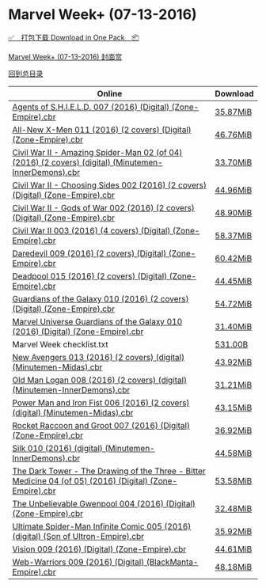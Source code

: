 # Marvel Week+ (07-13-2016)

[✅&emsp;打包下载 Download in One Pack&emsp;📦](https://pan.baidu.com/s/1miQlELa)

[Marvel Week+ (07-13-2016) 封面赏](/https://github.com/alicewish/markdown/blob/master/cover/Marvel-Week-07-13-2016-Covers.md)



[回到总目录](https://github.com/alicewish/markdown/blob/master/Catalogs.md)



Online | Download
--- | ---
[Agents of S.H.I.E.L.D. 007 (2016) (Digital) (Zone-Empire).cbr](https://github.com/alicewish/markdown/blob/master/comic/Agents-of-S-H-I-E-L-D-007-2016-Digital-Zone-Empire-cbr.md) | [35.87MiB](https://pan.baidu.com/s/1miQlELa#list/path=%2FMarvel%20Week%202016%20Q3%2FMarvel%20Week%2B%20%2807-13-2016%29%2F%E3%82%AB%E3%82%AA%E3%82%B3%E3%82%A6%E3%82%AD%E3%82%AD%E3%82%A4%E3%82%BB%E3%82%BF%E3%82%B3%E3%82%A2%E3%82%B5%E3%82%A8%E3%82%AB%E3%82%AB%E3%82%BF%E3%82%BF%E3%82%B5%E3%82%A8%E3%82%A2%E3%82%BD%E3%82%AA%E3%82%BB%E3%82%BF%E3%82%AA%E3%82%B5%E3%82%B7%E3%82%B3%E3%82%A8%E3%82%AA%E3%82%BB%E3%82%A8&parentPath=%2FMarvel%20Week%202016%20Q3)
[All-New X-Men 011 (2016) (2 covers) (Digital) (Zone-Empire).cbr](https://github.com/alicewish/markdown/blob/master/comic/All-New-X-Men-011-2016-2-covers-Digital-Zone-Empire-cbr.md) | [46.76MiB](https://pan.baidu.com/s/1miQlELa#list/path=%2FMarvel%20Week%202016%20Q3%2FMarvel%20Week%2B%20%2807-13-2016%29%2F%E3%82%A4%E3%82%BD%E3%82%A8%E3%82%B3%E3%82%A8%E3%82%AD%E3%82%A8%E3%82%BF%E3%82%BD%E3%82%B5%E3%82%A6%E3%82%B5%E3%82%BD%E3%82%BF%E3%82%B1%E3%82%A8%E3%82%A4%E3%82%BF%E3%82%B5%E3%82%AA%E3%82%A4%E3%82%A6%E3%82%AD%E3%82%B3%E3%82%B1%E3%82%A2%E3%82%A6%E3%82%BB%E3%82%A4%E3%82%BF%E3%82%AB%E3%82%BD&parentPath=%2FMarvel%20Week%202016%20Q3)
[Civil War II - Amazing Spider-Man 02 (of 04) (2016) (2 covers) (digital) (Minutemen-InnerDemons).cbr](https://github.com/alicewish/markdown/blob/master/comic/Civil-War-II-Amazing-Spider-Man-02-of-04-2016-2-covers-digital-Minutemen-InnerDemons-cbr.md) | [33.70MiB](https://pan.baidu.com/s/1miQlELa#list/path=%2FMarvel%20Week%202016%20Q3%2FMarvel%20Week%2B%20%2807-13-2016%29%2F%E3%82%B9%E3%82%B5%E3%82%AB%E3%82%B5%E3%82%A8%E3%82%AA%E3%82%BB%E3%82%BB%E3%82%B7%E3%82%AB%E3%82%B7%E3%82%BF%E3%82%BB%E3%82%A4%E3%82%AA%E3%82%B7%E3%82%AB%E3%82%A8%E3%82%BF%E3%82%A6%E3%82%BF%E3%82%BF%E3%82%B5%E3%82%A8%E3%82%A4%E3%82%B7%E3%82%A6%E3%82%B7%E3%82%B3%E3%82%BF%E3%82%AA%E3%82%BF&parentPath=%2FMarvel%20Week%202016%20Q3)
[Civil War II - Choosing Sides 002 (2016) (2 covers) (Digital) (Zone-Empire).cbr](https://github.com/alicewish/markdown/blob/master/comic/Civil-War-II-Choosing-Sides-002-2016-2-covers-Digital-Zone-Empire-cbr.md) | [44.96MiB](https://pan.baidu.com/s/1miQlELa#list/path=%2FMarvel%20Week%202016%20Q3%2FMarvel%20Week%2B%20%2807-13-2016%29%2F%E3%82%AB%E3%82%B3%E3%82%B3%E3%82%B7%E3%82%AD%E3%82%B1%E3%82%AD%E3%82%A4%E3%82%B7%E3%82%AB%E3%82%AA%E3%82%BF%E3%82%A8%E3%82%AF%E3%82%A4%E3%82%AA%E3%82%AD%E3%82%BF%E3%82%AF%E3%82%A8%E3%82%BB%E3%82%AB%E3%82%A8%E3%82%B5%E3%82%BD%E3%82%A6%E3%82%B9%E3%82%AD%E3%82%BF%E3%82%AF%E3%82%AB%E3%82%BB&parentPath=%2FMarvel%20Week%202016%20Q3)
[Civil War II - Gods of War 002 (2016) (2 covers) (Digital) (Zone-Empire).cbr](https://github.com/alicewish/markdown/blob/master/comic/Civil-War-II-Gods-of-War-002-2016-2-covers-Digital-Zone-Empire-cbr.md) | [48.90MiB](https://pan.baidu.com/s/1miQlELa#list/path=%2FMarvel%20Week%202016%20Q3%2FMarvel%20Week%2B%20%2807-13-2016%29%2F%E3%82%AA%E3%82%B3%E3%82%B7%E3%82%A8%E3%82%AD%E3%82%AA%E3%82%BF%E3%82%AA%E3%82%AD%E3%82%AB%E3%82%BB%E3%82%AD%E3%82%B7%E3%82%BD%E3%82%A6%E3%82%BF%E3%82%A2%E3%82%B5%E3%82%A2%E3%82%B1%E3%82%B5%E3%82%B7%E3%82%BF%E3%82%AA%E3%82%BB%E3%82%B5%E3%82%AD%E3%82%B9%E3%82%A6%E3%82%A4%E3%82%BB%E3%82%A2&parentPath=%2FMarvel%20Week%202016%20Q3)
[Civil War II 003 (2016) (4 covers) (Digital) (Zone-Empire).cbr](https://github.com/alicewish/markdown/blob/master/comic/Civil-War-II-003-2016-4-covers-Digital-Zone-Empire-cbr.md) | [58.37MiB](https://pan.baidu.com/s/1miQlELa#list/path=%2FMarvel%20Week%202016%20Q3%2FMarvel%20Week%2B%20%2807-13-2016%29%2F%E3%82%B1%E3%82%B3%E3%82%BF%E3%82%A8%E3%82%A6%E3%82%B9%E3%82%A8%E3%82%AB%E3%82%B1%E3%82%B9%E3%82%AF%E3%82%AF%E3%82%A6%E3%82%BF%E3%82%AB%E3%82%BB%E3%82%B5%E3%82%B5%E3%82%BB%E3%82%B1%E3%82%A4%E3%82%B9%E3%82%AA%E3%82%A6%E3%82%A6%E3%82%A6%E3%82%A6%E3%82%B5%E3%82%B3%E3%82%B3%E3%82%A8%E3%82%A8&parentPath=%2FMarvel%20Week%202016%20Q3)
[Daredevil 009 (2016) (2 covers) (Digital) (Zone-Empire).cbr](https://github.com/alicewish/markdown/blob/master/comic/Daredevil-009-2016-2-covers-Digital-Zone-Empire-cbr.md) | [60.42MiB](https://pan.baidu.com/s/1miQlELa#list/path=%2FMarvel%20Week%202016%20Q3%2FMarvel%20Week%2B%20%2807-13-2016%29%2F%E3%82%A8%E3%82%BF%E3%82%B3%E3%82%AB%E3%82%BF%E3%82%BD%E3%82%AF%E3%82%AB%E3%82%A2%E3%82%A4%E3%82%BB%E3%82%AB%E3%82%B5%E3%82%B7%E3%82%A8%E3%82%AD%E3%82%A8%E3%82%A4%E3%82%AF%E3%82%B1%E3%82%A2%E3%82%BF%E3%82%BF%E3%82%BD%E3%82%B7%E3%82%AD%E3%82%BD%E3%82%AD%E3%82%BD%E3%82%AB%E3%82%BF%E3%82%AB&parentPath=%2FMarvel%20Week%202016%20Q3)
[Deadpool 015 (2016) (2 covers) (Digital) (Zone-Empire).cbr](https://github.com/alicewish/markdown/blob/master/comic/Deadpool-015-2016-2-covers-Digital-Zone-Empire-cbr.md) | [44.45MiB](https://pan.baidu.com/s/1miQlELa#list/path=%2FMarvel%20Week%202016%20Q3%2FMarvel%20Week%2B%20%2807-13-2016%29%2F%E3%82%AD%E3%82%A4%E3%82%A4%E3%82%B7%E3%82%AD%E3%82%BF%E3%82%AA%E3%82%A6%E3%82%AD%E3%82%BF%E3%82%B3%E3%82%A4%E3%82%A4%E3%82%B7%E3%82%A6%E3%82%AD%E3%82%BF%E3%82%B3%E3%82%AA%E3%82%BB%E3%82%AB%E3%82%B5%E3%82%A2%E3%82%B9%E3%82%A6%E3%82%B5%E3%82%B1%E3%82%A2%E3%82%BB%E3%82%AA%E3%82%BF%E3%82%BF&parentPath=%2FMarvel%20Week%202016%20Q3)
[Guardians of the Galaxy 010 (2016) (2 covers) (Digital) (Zone-Empire).cbr](https://github.com/alicewish/markdown/blob/master/comic/Guardians-of-Galaxy-010-2016-2-covers-Digital-Zone-Empire-cbr.md) | [54.72MiB](https://pan.baidu.com/s/1miQlELa#list/path=%2FMarvel%20Week%202016%20Q3%2FMarvel%20Week%2B%20%2807-13-2016%29%2F%E3%82%B1%E3%82%A6%E3%82%AA%E3%82%BD%E3%82%B5%E3%82%A8%E3%82%BB%E3%82%BD%E3%82%B9%E3%82%A4%E3%82%B7%E3%82%AD%E3%82%A8%E3%82%AF%E3%82%AF%E3%82%A8%E3%82%A8%E3%82%AF%E3%82%BB%E3%82%AD%E3%82%B3%E3%82%B5%E3%82%AF%E3%82%AB%E3%82%AD%E3%82%B1%E3%82%B3%E3%82%A8%E3%82%A8%E3%82%A2%E3%82%B7%E3%82%A2&parentPath=%2FMarvel%20Week%202016%20Q3)
[Marvel Universe Guardians of the Galaxy 010 (2016) (Digital) (Zone-Empire).cbr](https://github.com/alicewish/markdown/blob/master/comic/Marvel-Universe-Guardians-of-Galaxy-010-2016-Digital-Zone-Empire-cbr.md) | [31.40MiB](https://pan.baidu.com/s/1miQlELa#list/path=%2FMarvel%20Week%202016%20Q3%2FMarvel%20Week%2B%20%2807-13-2016%29%2F%E3%82%A6%E3%82%A2%E3%82%B9%E3%82%A2%E3%82%A4%E3%82%B5%E3%82%B7%E3%82%B1%E3%82%BB%E3%82%A8%E3%82%B3%E3%82%BD%E3%82%A2%E3%82%B7%E3%82%AA%E3%82%AF%E3%82%A2%E3%82%BD%E3%82%AA%E3%82%BF%E3%82%AF%E3%82%B7%E3%82%BD%E3%82%A4%E3%82%BB%E3%82%B5%E3%82%A6%E3%82%A6%E3%82%AA%E3%82%A6%E3%82%B9%E3%82%B3&parentPath=%2FMarvel%20Week%202016%20Q3)
Marvel Week checklist.txt | [531.00B](https://pan.baidu.com/s/1miQlELa#list/path=%2FMarvel%20Week%202016%20Q3%2FMarvel%20Week%2B%20%2807-13-2016%29%2F%E3%82%B3%E3%82%A4%E3%82%AB%E3%82%B9%E3%82%AB%E3%82%BB%E3%82%AB%E3%82%BF%E3%82%A2%E3%82%B7%E3%82%B7%E3%82%B1%E3%82%A6%E3%82%BD%E3%82%BF%E3%82%B5%E3%82%AB%E3%82%AB%E3%82%AB%E3%82%AB%E3%82%A6%E3%82%A2%E3%82%A6%E3%82%B1%E3%82%B3%E3%82%A2%E3%82%B5%E3%82%B3%E3%82%B1%E3%82%BB%E3%82%A6%E3%82%A8&parentPath=%2FMarvel%20Week%202016%20Q3)
[New Avengers 013 (2016) (2 covers) (digital) (Minutemen-Midas).cbr](https://github.com/alicewish/markdown/blob/master/comic/New-Avengers-013-2016-2-covers-digital-Minutemen-Midas-cbr.md) | [43.92MiB](https://pan.baidu.com/s/1miQlELa#list/path=%2FMarvel%20Week%202016%20Q3%2FMarvel%20Week%2B%20%2807-13-2016%29%2F%E3%82%AD%E3%82%BF%E3%82%AD%E3%82%BF%E3%82%AB%E3%82%BD%E3%82%A4%E3%82%B1%E3%82%B7%E3%82%A2%E3%82%B3%E3%82%AF%E3%82%B3%E3%82%A6%E3%82%AB%E3%82%A2%E3%82%AF%E3%82%B9%E3%82%B7%E3%82%A6%E3%82%B3%E3%82%B5%E3%82%B3%E3%82%AB%E3%82%A6%E3%82%B9%E3%82%B7%E3%82%A8%E3%82%BF%E3%82%A6%E3%82%A8%E3%82%BB&parentPath=%2FMarvel%20Week%202016%20Q3)
[Old Man Logan 008 (2016) (2 covers) (digital) (Minutemen-InnerDemons).cbr](https://github.com/alicewish/markdown/blob/master/comic/Old-Man-Logan-008-2016-2-covers-digital-Minutemen-InnerDemons-cbr.md) | [31.21MiB](https://pan.baidu.com/s/1miQlELa#list/path=%2FMarvel%20Week%202016%20Q3%2FMarvel%20Week%2B%20%2807-13-2016%29%2F%E3%82%BD%E3%82%A2%E3%82%BB%E3%82%B5%E3%82%B3%E3%82%AA%E3%82%BD%E3%82%A4%E3%82%BF%E3%82%A4%E3%82%AD%E3%82%A2%E3%82%BF%E3%82%BD%E3%82%A6%E3%82%BF%E3%82%B9%E3%82%AB%E3%82%A6%E3%82%AA%E3%82%A2%E3%82%BF%E3%82%AA%E3%82%AA%E3%82%B9%E3%82%B7%E3%82%A2%E3%82%AF%E3%82%A8%E3%82%AF%E3%82%B7%E3%82%B1&parentPath=%2FMarvel%20Week%202016%20Q3)
[Power Man and Iron Fist 006 (2016) (2 covers) (digital) (Minutemen-Midas).cbr](https://github.com/alicewish/markdown/blob/master/comic/Power-Man-Iron-Fist-006-2016-2-covers-digital-Minutemen-Midas-cbr.md) | [43.15MiB](https://pan.baidu.com/s/1miQlELa#list/path=%2FMarvel%20Week%202016%20Q3%2FMarvel%20Week%2B%20%2807-13-2016%29%2F%E3%82%A4%E3%82%AA%E3%82%AB%E3%82%AA%E3%82%B1%E3%82%AD%E3%82%AA%E3%82%BF%E3%82%B9%E3%82%AD%E3%82%B7%E3%82%B1%E3%82%B7%E3%82%BF%E3%82%B5%E3%82%AD%E3%82%BF%E3%82%B1%E3%82%BB%E3%82%A8%E3%82%BF%E3%82%A6%E3%82%B1%E3%82%BF%E3%82%A2%E3%82%B9%E3%82%BD%E3%82%B5%E3%82%A4%E3%82%AB%E3%82%A8%E3%82%B5&parentPath=%2FMarvel%20Week%202016%20Q3)
[Rocket Raccoon and Groot 007 (2016) (Digital) (Zone-Empire).cbr](https://github.com/alicewish/markdown/blob/master/comic/Rocket-Raccoon-Groot-007-2016-Digital-Zone-Empire-cbr.md) | [36.92MiB](https://pan.baidu.com/s/1miQlELa#list/path=%2FMarvel%20Week%202016%20Q3%2FMarvel%20Week%2B%20%2807-13-2016%29%2F%E3%82%A4%E3%82%BB%E3%82%AD%E3%82%AD%E3%82%B1%E3%82%AD%E3%82%A6%E3%82%A8%E3%82%AF%E3%82%AF%E3%82%AF%E3%82%B9%E3%82%B1%E3%82%AF%E3%82%B9%E3%82%B7%E3%82%AA%E3%82%BF%E3%82%BF%E3%82%AD%E3%82%AD%E3%82%AF%E3%82%A6%E3%82%AF%E3%82%BD%E3%82%AB%E3%82%AA%E3%82%B1%E3%82%AA%E3%82%BD%E3%82%B1%E3%82%A2&parentPath=%2FMarvel%20Week%202016%20Q3)
[Silk 010 (2016) (digital) (Minutemen-InnerDemons).cbr](https://github.com/alicewish/markdown/blob/master/comic/Silk-010-2016-digital-Minutemen-InnerDemons-cbr.md) | [44.58MiB](https://pan.baidu.com/s/1miQlELa#list/path=%2FMarvel%20Week%202016%20Q3%2FMarvel%20Week%2B%20%2807-13-2016%29%2F%E3%82%AA%E3%82%A4%E3%82%A8%E3%82%B7%E3%82%AB%E3%82%AD%E3%82%BB%E3%82%BD%E3%82%BB%E3%82%A8%E3%82%A8%E3%82%B3%E3%82%AA%E3%82%BD%E3%82%A4%E3%82%A8%E3%82%A8%E3%82%A4%E3%82%AF%E3%82%AB%E3%82%A8%E3%82%A6%E3%82%B3%E3%82%A8%E3%82%BB%E3%82%BB%E3%82%A4%E3%82%B9%E3%82%BD%E3%82%A6%E3%82%B5%E3%82%B1&parentPath=%2FMarvel%20Week%202016%20Q3)
[The Dark Tower - The Drawing of the Three - Bitter Medicine 04 (of 05) (2016) (Digital) (Zone-Empire).cbr](https://github.com/alicewish/markdown/blob/master/comic/Dark-Tower-Drawing-of-Three-Bitter-Medicine-04-of-05-2016-Digital-Zone-Empire-cbr.md) | [53.58MiB](https://pan.baidu.com/s/1miQlELa#list/path=%2FMarvel%20Week%202016%20Q3%2FMarvel%20Week%2B%20%2807-13-2016%29%2F%E3%82%B5%E3%82%BB%E3%82%AF%E3%82%AF%E3%82%BF%E3%82%B9%E3%82%A2%E3%82%A8%E3%82%BB%E3%82%A6%E3%82%AF%E3%82%BB%E3%82%AD%E3%82%A8%E3%82%BB%E3%82%BF%E3%82%AF%E3%82%B9%E3%82%AD%E3%82%B1%E3%82%AB%E3%82%A8%E3%82%A8%E3%82%B9%E3%82%BB%E3%82%BB%E3%82%A6%E3%82%B9%E3%82%B1%E3%82%A6%E3%82%B3%E3%82%B5&parentPath=%2FMarvel%20Week%202016%20Q3)
[The Unbelievable Gwenpool 004 (2016) (Digital) (Zone-Empire).cbr](https://github.com/alicewish/markdown/blob/master/comic/Unbelievable-Gwenpool-004-2016-Digital-Zone-Empire-cbr.md) | [32.48MiB](https://pan.baidu.com/s/1miQlELa#list/path=%2FMarvel%20Week%202016%20Q3%2FMarvel%20Week%2B%20%2807-13-2016%29%2F%E3%82%BB%E3%82%BB%E3%82%B5%E3%82%BF%E3%82%B5%E3%82%B1%E3%82%B5%E3%82%BB%E3%82%B9%E3%82%AF%E3%82%B9%E3%82%B9%E3%82%B9%E3%82%B5%E3%82%AA%E3%82%AB%E3%82%AD%E3%82%A4%E3%82%B5%E3%82%AF%E3%82%A2%E3%82%A2%E3%82%BD%E3%82%B7%E3%82%AA%E3%82%A4%E3%82%AD%E3%82%BD%E3%82%BD%E3%82%AB%E3%82%B5%E3%82%B9&parentPath=%2FMarvel%20Week%202016%20Q3)
[Ultimate Spider-Man Infinite Comic 005 (2016) (digital) (Son of Ultron-Empire).cbr](https://github.com/alicewish/markdown/blob/master/comic/Ultimate-Spider-Man-Infinite-Comic-005-2016-digital-Son-of-Ultron-Empire-cbr.md) | [35.92MiB](https://pan.baidu.com/s/1miQlELa#list/path=%2FMarvel%20Week%202016%20Q3%2FMarvel%20Week%2B%20%2807-13-2016%29%2F%E3%82%AD%E3%82%B1%E3%82%AF%E3%82%B5%E3%82%A8%E3%82%AF%E3%82%BF%E3%82%B5%E3%82%AB%E3%82%B3%E3%82%B9%E3%82%B3%E3%82%BB%E3%82%A2%E3%82%AF%E3%82%B9%E3%82%BD%E3%82%B7%E3%82%B3%E3%82%A8%E3%82%A6%E3%82%A2%E3%82%A2%E3%82%AB%E3%82%B3%E3%82%AA%E3%82%B5%E3%82%BF%E3%82%B7%E3%82%B7%E3%82%BB%E3%82%AB&parentPath=%2FMarvel%20Week%202016%20Q3)
[Vision 009 (2016) (Digital) (Zone-Empire).cbr](https://github.com/alicewish/markdown/blob/master/comic/Vision-009-2016-Digital-Zone-Empire-cbr.md) | [44.61MiB](https://pan.baidu.com/s/1miQlELa#list/path=%2FMarvel%20Week%202016%20Q3%2FMarvel%20Week%2B%20%2807-13-2016%29%2F%E3%82%B5%E3%82%AD%E3%82%AB%E3%82%B5%E3%82%A2%E3%82%BD%E3%82%B3%E3%82%AA%E3%82%BF%E3%82%B1%E3%82%B9%E3%82%A2%E3%82%AB%E3%82%AD%E3%82%AB%E3%82%AB%E3%82%A8%E3%82%B1%E3%82%B5%E3%82%B1%E3%82%BF%E3%82%BD%E3%82%BB%E3%82%B3%E3%82%AD%E3%82%A4%E3%82%AB%E3%82%BD%E3%82%AA%E3%82%AD%E3%82%B1%E3%82%B7&parentPath=%2FMarvel%20Week%202016%20Q3)
[Web-Warriors 009 (2016) (Digital) (BlackManta-Empire).cbr](https://github.com/alicewish/markdown/blob/master/comic/Web-Warriors-009-2016-Digital-BlackManta-Empire-cbr.md) | [48.18MiB](https://pan.baidu.com/s/1miQlELa#list/path=%2FMarvel%20Week%202016%20Q3%2FMarvel%20Week%2B%20%2807-13-2016%29%2F%E3%82%A8%E3%82%AF%E3%82%A4%E3%82%A2%E3%82%AF%E3%82%AF%E3%82%AA%E3%82%AF%E3%82%BD%E3%82%A4%E3%82%BB%E3%82%AA%E3%82%B5%E3%82%B1%E3%82%A2%E3%82%B3%E3%82%A2%E3%82%B1%E3%82%AD%E3%82%AF%E3%82%BF%E3%82%BF%E3%82%BD%E3%82%BF%E3%82%AB%E3%82%A8%E3%82%B7%E3%82%A4%E3%82%B7%E3%82%A8%E3%82%A6%E3%82%B5&parentPath=%2FMarvel%20Week%202016%20Q3)